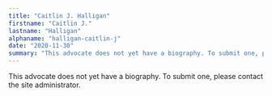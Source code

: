 ```yaml
---
title: "Caitlin J. Halligan"
firstname: "Caitlin J."
lastname: "Halligan"
alphaname: "halligan-caitlin-j"
date: "2020-11-30"
summary: "This advocate does not yet have a biography. To submit one, please contact the site administrator."
---
```

This advocate does not yet have a biography. To submit one, please contact the site administrator.

